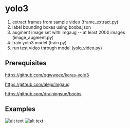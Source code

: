 # yolo3

1. extract frames from sample video (frame_extract.py)
2. label bounding boxes using boobs.json
3. augment image set with imgaug -- at least 2000 images (image_augment.py)
4. train yolo3 model (train.py)
5. run test video through model (yolo_video.py)

## Prerequisites
https://github.com/qqwweee/keras-yolo3

https://github.com/aleju/imgaug

https://github.com/drainingsun/boobs

## Examples

![alt text](https://i.imgur.com/VDNWiqV.png)
![alt text](https://i.imgur.com/r5zBWuV.png)
